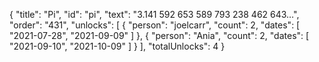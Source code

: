 {
  "title": "Pi",
  "id": "pi",
  "text": "3.141 592 653 589 793 238 462 643…",
  "order": "431",
  "unlocks": [
    {
      "person": "joelcarr",
      "count": 2,
      "dates": [
        "2021-07-28",
        "2021-09-09"
      ]
    },
    {
      "person": "Ania",
      "count": 2,
      "dates": [
        "2021-09-10",
        "2021-10-09"
      ]
    }
  ],
  "totalUnlocks": 4
}